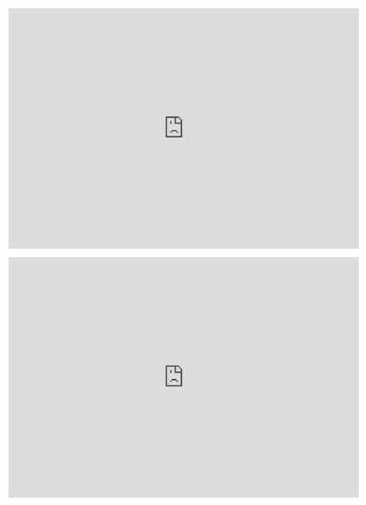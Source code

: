 
<div class="embed-container">
  <iframe
      src="https://www.youtube.com/embed/X9PhXlYalk4{{ include.id }}"
      width="700"
      height="480"
      frameborder="0"
      allowfullscreen="true">
  </iframe>
</div>
<br>
<div class="embed-container">
  <iframe
      src="https://www.youtube.com/embed/Fx7Et0k_gN0{{ include.id }}"
      width="700"
      height="480"
      frameborder="0"
      allowfullscreen="true">
  </iframe>
</div>
